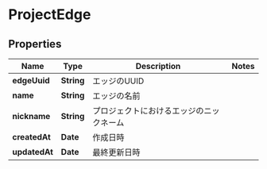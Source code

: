 

# ProjectEdge


## Properties

| Name | Type | Description | Notes |
|------------ | ------------- | ------------- | -------------|
|**edgeUuid** | **String** | エッジのUUID |  |
|**name** | **String** | エッジの名前 |  |
|**nickname** | **String** | プロジェクトにおけるエッジのニックネーム |  |
|**createdAt** | **Date** | 作成日時 |  |
|**updatedAt** | **Date** | 最終更新日時 |  |




